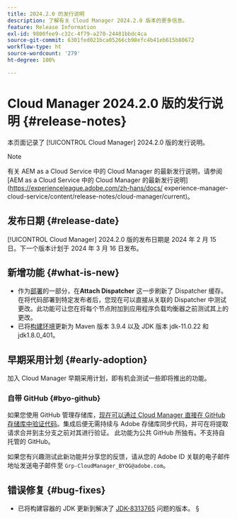 ```yaml
---
title: 2024.2.0 的发行说明
description: 了解有关 Cloud Manager 2024.2.0 版本的更多信息。
feature: Release Information
exl-id: 9800fee9-c32c-4f79-a270-24481bbdc4ca
source-git-commit: 6301fed021bca05266cb98efc4b41eb615b80672
workflow-type: ht
source-wordcount: '279'
ht-degree: 100%

---
```


# Cloud Manager 2024.2.0 版的发行说明 {#release-notes}

本页面记录了 [!UICONTROL Cloud Manager] 2024.2.0 版的发行说明。

>[!NOTE]
>
>有关 AEM as a Cloud Service 中的 Cloud Manager 的最新发行说明，请参阅 [AEM as a Cloud Service 中的 Cloud Manager 的最新发行说明](https://experienceleague.adobe.com/zh-hans/docs/ experience-manager-cloud-service/content/release-notes/cloud-manager/current)。

## 发布日期 {#release-date}

[!UICONTROL Cloud Manager] 2024.2.0 版的发布日期是 2024 年 2 月 15 日。下一个版本计划于 2024 年 3 月 16 日发布。

## 新增功能 {#what-is-new}

* 作为[部署](/help/using/code-deployment.md)的一部分，在&#x200B;**Attach Dispatcher** 这一步刷新了 Dispatcher 缓存。在将代码部署到特定发布者后，您现在可以直接从关联的 Dispatcher 中测试更改。此功能可让您在将每个节点附加到应用程序负载均衡器之前测试其上的更改。
* 已将[构建环境](/help/getting-started/build-environment.md)更新为 Maven 版本 3.9.4 以及 JDK 版本 jdk-11.0.22 和 jdk1.8.0_401。

## 早期采用计划 {#early-adoption}

加入 Cloud Manager 早期采用计划，即有机会测试一些即将推出的功能。

### 自带 GitHub {#byo-github}

如果您使用 GitHub 管理存储库，[现在可以通过 Cloud Manager 直接在 GitHub 存储库中验证代码](/help/managing-code/private-repositories.md)。集成后便无需持续与 Adobe 存储库同步代码，并可在将提取请求合并到主分支之前对其进行验证。 此功能为公共 GitHub 所独有。不支持自托管的 GitHub。

如果您有兴趣测试此新功能并分享您的反馈，请从您的 Adobe ID 关联的电子邮件地址发送电子邮件至 `Grp-CloudManager_BYOG@adobe.com`。

## 错误修复 {#bug-fixes}

* 已将构建容器的 JDK 更新到解决了 [JDK-8313765](https://bugs.openjdk.org/browse/JDK-8313765) 问题的版本。
§
